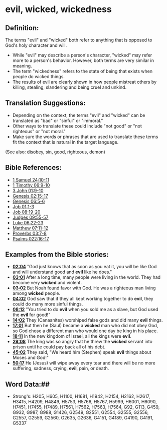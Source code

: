 # evil, wicked, wickedness #

## Definition: ##

The terms "evil" and "wicked" both refer to anything that is opposed to God's holy character and will.

* While "evil" may describe a person's character, "wicked" may refer more to a person's behavior. However, both terms are very similar in meaning.
* The term "wickedness" refers to the state of being that exists when people do wicked things.
* The results of evil are clearly shown in how people mistreat others by killing, stealing, slandering and being cruel and unkind.

## Translation Suggestions: ##

* Depending on the context, the terms "evil" and "wicked" can be translated as "bad" or "sinful" or "immoral."
* Other ways to translate these could include "not good" or "not righteous" or "not moral."
* Make sure the words or phrases that are used to translate these terms fit the context that is natural in the target language.

(See also: [disobey](../other/disobey.md), [sin](../kt/sin.md), [good](../kt/good.md), [righteous](../kt/righteous.md), [demon](../kt/demon.md))

## Bible References: ##

* [1 Samuel 24:10-11](rc://en/tn/help/1sa/24/10)
* [1 Timothy 06:9-10](rc://en/tn/help/1ti/06/09)
* [3 John 01:9-10](rc://en/tn/help/3jn/01/09)
* [Genesis 02:15-17](rc://en/tn/help/gen/02/15)
* [Genesis 06:5-6](rc://en/tn/help/gen/06/05)
* [Job 01:1-3](rc://en/tn/help/job/01/01)
* [Job 08:19-20](rc://en/tn/help/job/08/19)
* [Judges 09:55-57](rc://en/tn/help/jdg/09/55)
* [Luke 06:22-23](rc://en/tn/help/luk/06/22)
* [Matthew 07:11-12](rc://en/tn/help/mat/07/11)
* [Proverbs 03:7-8](rc://en/tn/help/pro/03/07)
* [Psalms 022:16-17](rc://en/tn/help/psa/022/016)

## Examples from the Bible stories: ##

* __[02:04](rc://en/tn/help/obs/02/04)__ "God just knows that as soon as you eat it, you will be like God and will understand good and __evil__  like he does."
* __[03:01](rc://en/tn/help/obs/03/01)__ After a long time, many people were living in the world. They had become very __wicked__  and violent.
* __[03:02](rc://en/tn/help/obs/03/02)__ But Noah found favor with God. He was a righteous man living among __wicked__  people.
* __[04:02](rc://en/tn/help/obs/04/02)__ God saw that if they all kept working together to do __evil__, they could do many more sinful things.
* __[08:12](rc://en/tn/help/obs/08/12)__ "You tried to do __evil__  when you sold me as a slave, but God used the __evil__  for good!"
* __[14:02](rc://en/tn/help/obs/14/02)__ They (Canaanites) worshiped false gods and did many __evil__  things.
* __[17:01](rc://en/tn/help/obs/17/01)__ But then he (Saul) became a __wicked__  man who did not obey God, so God chose a different man who would one day be king in his place.
* __[18:11](rc://en/tn/help/obs/18/11)__ In the new kingdom of Israel, all the kings were __evil__.
* __[29:08](rc://en/tn/help/obs/29/08)__ The king was so angry that he threw the __wicked__  servant into prison until he could pay back all of his debt.
* __[45:02](rc://en/tn/help/obs/45/02)__ They said, "We heard him (Stephen) speak __evil__  things about Moses and God!"
* __[50:17](rc://en/tn/help/obs/50/17)__ He (Jesus) will wipe away every tear and there will be no more suffering, sadness, crying, __evil__, pain, or death.

## Word Data:##

* Strong's: H205, H605, H1100, H1681, H1942, H2154, H2162, H2617, H3415, H4209, H4849, H5753, H5766, H5767, H5999, H6001, H6090, H7451, H7455, H7489, H7561, H7562, H7563, H7564, G92, G113, G459, G932, G987, G988, G1426, G2549, G2551, G2554, G2555, G2556, G2557, G2559, G2560, G2635, G2636, G4151, G4189, G4190, G4191, G5337

